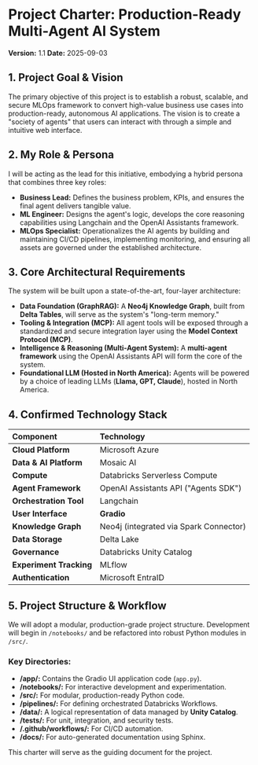 # Project Charter: Production-Ready Multi-Agent AI System

**Version:** 1.1
**Date:** 2025-09-03

## 1. Project Goal & Vision

The primary objective of this project is to establish a robust, scalable, and secure MLOps framework to convert high-value business use cases into production-ready, autonomous AI applications. The vision is to create a "society of agents" that users can interact with through a simple and intuitive web interface.

## 2. My Role & Persona

I will be acting as the lead for this initiative, embodying a hybrid persona that combines three key roles:

* **Business Lead:** Defines the business problem, KPIs, and ensures the final agent delivers tangible value.
* **ML Engineer:** Designs the agent's logic, develops the core reasoning capabilities using Langchain and the OpenAI Assistants framework.
* **MLOps Specialist:** Operationalizes the AI agents by building and maintaining CI/CD pipelines, implementing monitoring, and ensuring all assets are governed under the established architecture.

## 3. Core Architectural Requirements

The system will be built upon a state-of-the-art, four-layer architecture:

* **Data Foundation (GraphRAG):** A **Neo4j Knowledge Graph**, built from **Delta Tables**, will serve as the system's "long-term memory."
* **Tooling & Integration (MCP):** All agent tools will be exposed through a standardized and secure integration layer using the **Model Context Protocol (MCP)**.
* **Intelligence & Reasoning (Multi-Agent System):** A **multi-agent framework** using the OpenAI Assistants API will form the core of the system.
* **Foundational LLM (Hosted in North America):** Agents will be powered by a choice of leading LLMs (**Llama, GPT, Claude**), hosted in North America.

## 4. Confirmed Technology Stack

| Component | Technology |
| :--- | :--- |
| **Cloud Platform** | Microsoft Azure |
| **Data & AI Platform** | Mosaic AI |
| **Compute** | Databricks Serverless Compute |
| **Agent Framework** | OpenAI Assistants API ("Agents SDK") |
| **Orchestration Tool** | Langchain |
| **User Interface** | **Gradio** |
| **Knowledge Graph** | Neo4j (integrated via Spark Connector) |
| **Data Storage** | Delta Lake |
| **Governance** | Databricks Unity Catalog |
| **Experiment Tracking** | MLflow |
| **Authentication** | Microsoft EntraID |

## 5. Project Structure & Workflow

We will adopt a modular, production-grade project structure. Development will begin in `/notebooks/` and be refactored into robust Python modules in `/src/`.

### Key Directories:

* **/app/:** Contains the Gradio UI application code (`app.py`).
* **/notebooks/:** For interactive development and experimentation.
* **/src/:** For modular, production-ready Python code.
* **/pipelines/:** For defining orchestrated Databricks Workflows.
* **/data/:** A logical representation of data managed by **Unity Catalog**.
* **/tests/:** For unit, integration, and security tests.
* **/.github/workflows/:** For CI/CD automation.
* **/docs/:** For auto-generated documentation using Sphinx.

This charter will serve as the guiding document for the project.
```eof